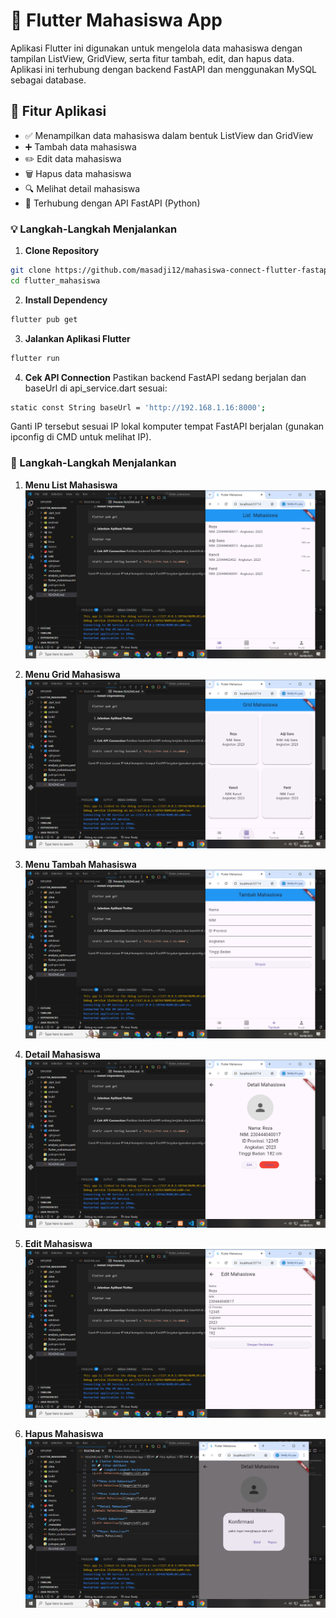 # 📱 Flutter Mahasiswa App

Aplikasi Flutter ini digunakan untuk mengelola data mahasiswa dengan tampilan ListView, GridView, serta fitur tambah, edit, dan hapus data. Aplikasi ini terhubung dengan backend FastAPI dan menggunakan MySQL sebagai database.

## 🚀 Fitur Aplikasi

- ✅ Menampilkan data mahasiswa dalam bentuk ListView dan GridView
- ➕ Tambah data mahasiswa
- ✏️ Edit data mahasiswa
- 🗑️ Hapus data mahasiswa
- 🔍 Melihat detail mahasiswa
- 📡 Terhubung dengan API FastAPI (Python)

### 💡 Langkah-Langkah Menjalankan

1. **Clone Repository**

```bash
git clone https://github.com/masadji12/mahasiswa-connect-flutter-fastapi.git
cd flutter_mahasiswa
```
2. **Install Dependency**
```bash
flutter pub get
```
3. **Jalankan Aplikasi Flutter**
```bash
flutter run
```
4. **Cek API Connection**
Pastikan backend FastAPI sedang berjalan dan baseUrl di api_service.dart sesuai:
```bash
static const String baseUrl = 'http://192.168.1.16:8000';
```
Ganti IP tersebut sesuai IP lokal komputer tempat FastAPI berjalan (gunakan ipconfig di CMD untuk melihat IP).

### 🚀 Langkah-Langkah Menjalankan

1. **Menu List Mahasiswa**
![List Mahasiswa](images/list.png)

2. **Menu Grid Mahasiswa**
![Grid Mahasiswa](images/grid.png)

3. **Menu Tambah Mahasiswa**
![Tambah Mahasiswa](images/tambah.png)

4. **Detail Mahasiswa**
![Detail Mahasiswa](images/detail.png)

5. **Edit Mahasiswa**
![Edit Mahasiswa](images/Edit.png)

6. **Hapus Mahasiswa**
![Hapus Mahasiswa](images/hapus1.png)